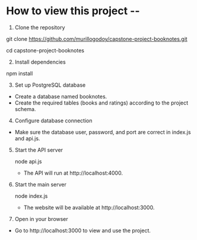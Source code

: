 # How to view this project --

1. Clone the repository
   
  git clone https://github.com/murillogodoy/capstone-project-booknotes.git
  
  cd capstone-project-booknotes

2. Install dependencies
   
  npm install

3. Set up PostgreSQL database

  * Create a database named booknotes.
  * Create the required tables (books and ratings) according to the project schema.
  
4. Configure database connection

  * Make sure the database user, password, and port are correct in index.js and api.js.

5. Start the API server
   
   node api.js

    * The API will run at http://localhost:4000.
  
6. Start the main server

   node index.js

    * The website will be available at http://localhost:3000.

7. Open in your browser

  * Go to http://localhost:3000 to view and use the project.

